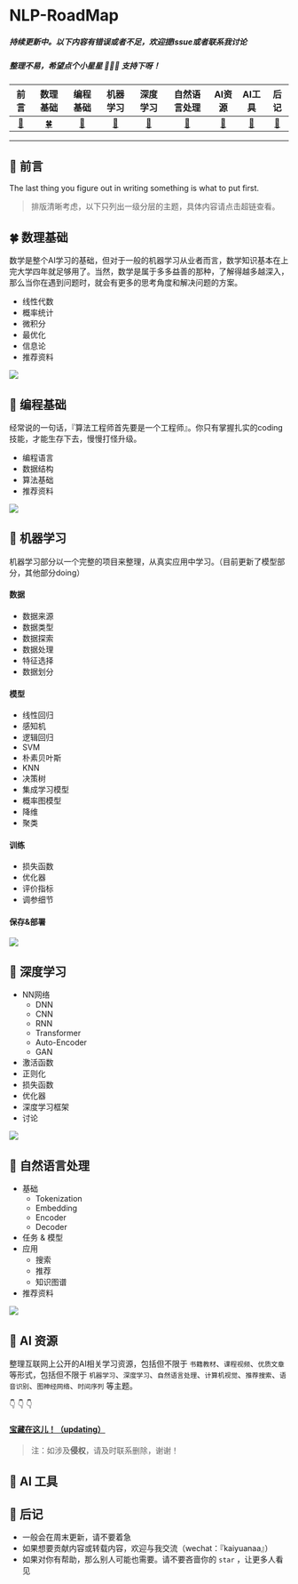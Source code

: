 # NLP-RoadMap

##### 持续更新中。以下内容有错误或者不足，欢迎提Issue或者联系我讨论

##### 整理不易，希望点个小星星 :star2::star2::star2: ​支持下呀！




|         前言         |             数理基础             |     编程基础    |        机器学习        |               深度学习               | 自然语言处理  |         AI资源         | AI工具 | 后记 |
| :------------------------: | :------------------------------: | :--------------------: | :--------------------: | :----------------------------------: | :----------------------: | :----------------------: | :--------------------------: | :--------------------------: |
| [:sunflower:](#sunflower-前言）) | [:four_leaf_clover:](#four_leaf_clover-数理基础) | [:deciduous_tree:](#deciduous_tree-编程基础) | [:evergreen_tree:](#evergreen_tree-机器学习) | [:cactus:](#cactus-深度学习) | [:cherry_blossom:](#cherry_blossom-自然语言处理) | [:maple_leaf:](#maple_leaf-AI资源) |   [:palm_tree:](#palm_tree-AI工具)   |   [:seedling:](#seedling-后记)     |



------



## :sunflower: 前言

The last thing you figure out in writing something is what to put first.



> 排版清晰考虑，以下只列出一级分层的主题，具体内容请点击超链查看。

## :four_leaf_clover: 数理基础

数学是整个AI学习的基础，但对于一般的机器学习从业者而言，数学知识基本在上完大学四年就足够用了。当然，数学是属于多多益善的那种，了解得越多越深入，那么当你在遇到问题时，就会有更多的思考角度和解决问题的方案。

- 线性代数
- 概率统计
- 微积分
- 最优化
- 信息论
- 推荐资料

![](https://github.com/KaiyuanGao/NLP-RoadMap/blob/master/pics/%E6%95%B0%E7%90%86%E5%9F%BA%E7%A1%80%20%40kaiyuan.png)

## :deciduous_tree: 编程基础

经常说的一句话，『算法工程师首先要是一个工程师』。你只有掌握扎实的coding技能，才能生存下去，慢慢打怪升级。

- 编程语言
- 数据结构
- 算法基础
- 推荐资料

![](https://github.com/KaiyuanGao/NLP-RoadMap/blob/master/pics/%E7%BC%96%E7%A8%8B%E5%9F%BA%E7%A1%80%E8%B7%AF%E7%BA%BF%E5%9B%BE%20%40kaiyuan.png)



## :evergreen_tree: 机器学习

机器学习部分以一个完整的项目来整理，从真实应用中学习。（目前更新了模型部分，其他部分doing）

#### 数据

- 数据来源
- 数据类型
- 数据探索
- 数据处理
- 特征选择
- 数据划分

#### 模型

- 线性回归
- 感知机
- 逻辑回归
- SVM
- 朴素贝叶斯
- KNN
- 决策树
- 集成学习模型
- 概率图模型
- 降维
- 聚类

#### 训练

- 损失函数
- 优化器
- 评价指标
- 调参细节

#### 保存&部署

![](https://github.com/KaiyuanGao/NLP-RoadMap/blob/master/pics/%E6%9C%BA%E5%99%A8%E5%AD%A6%E4%B9%A0%E8%B7%AF%E7%BA%BF%E5%9B%BE%20%40kaiyuan.png)

## :cactus: 深度学习

- NN网络
  - DNN
  - CNN
  - RNN
  - Transformer
  - Auto-Encoder
  - GAN
- 激活函数
- 正则化
- 损失函数
- 优化器
- 深度学习框架
- 讨论

![](https://github.com/KaiyuanGao/NLP-RoadMap/blob/master/pics/%20%E6%B7%B1%E5%BA%A6%E5%AD%A6%E4%B9%A0%E8%B7%AF%E7%BA%BF%E5%9B%BE%40kaiyuan.png)

## :cherry_blossom: 自然语言处理

- 基础
  - Tokenization
  - Embedding
  - Encoder
  - Decoder
- 任务 & 模型
- 应用
  - 搜索
  - 推荐
  - 知识图谱
- 推荐资料

![](https://github.com/KaiyuanGao/NLP-RoadMap/blob/master/pics/%20NLP%E8%B7%AF%E7%BA%BF%E5%9B%BE%20%40kaiyuan.png)

## :maple_leaf: AI 资源

整理互联网上公开的AI相关学习资源，包括但不限于 `书籍教材`、`课程视频`、`优质文章` 等形式，包括但不限于 `机器学习`、`深度学习`、`自然语言处理`、`计算机视觉`、`推荐搜索`、`语音识别`、`图神经网络`、`时间序列`  等主题。

:point_down: :point_down: :point_down: 

#### [宝藏在这儿！（updating）](https://github.com/KaiyuanGao/NLP-RoadMap/blob/master/docs/AI-Resources.md)



> 注：如涉及**侵权**，请及时联系删除，谢谢！

## :palm_tree: AI 工具





## :seedling: 后记

- 一般会在周末更新，请不要着急
- 如果想要贡献内容或转载内容，欢迎与我交流（wechat：『kaiyuanaa』）
- 如果对你有帮助，那么别人可能也需要。请不要吝啬你的 `star` ，让更多人看见